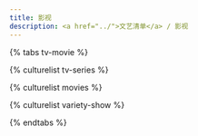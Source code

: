 ```yaml
---
title: 影视
description: <a href="../">文艺清单</a> / 影视
---
```


{% tabs tv-movie %}

<!-- tab 电视剧 -->
{% culturelist tv-series %}
<!-- endtab -->

<!-- tab 电影 -->
{% culturelist movies %}
<!-- endtab -->

<!-- tab 综艺 -->
{% culturelist variety-show %}
<!-- endtab -->

{% endtabs %}